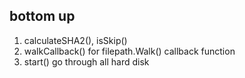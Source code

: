 ## bottom up
1. calculateSHA2(), isSkip()
1. walkCallback() for filepath.Walk() callback function
1. start() go through all hard disk